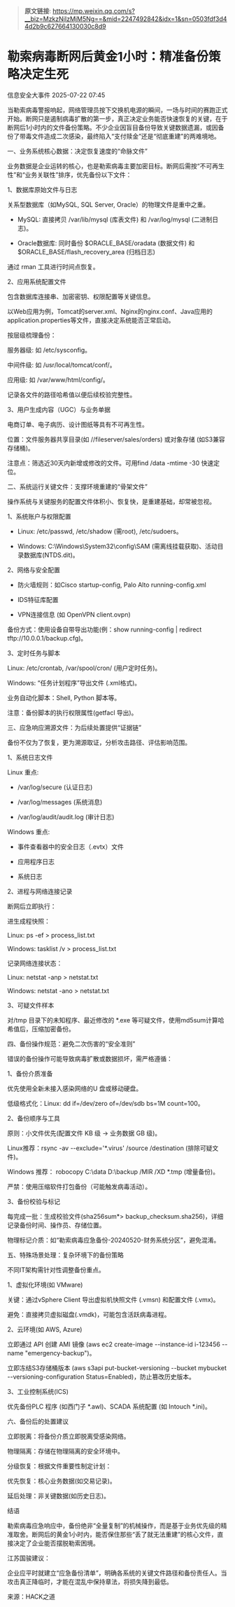 > **原文链接**: https://mp.weixin.qq.com/s?__biz=MzkzNjIzMjM5Ng==&mid=2247492842&idx=1&sn=0503fdf3d44d2b9c627664130030c8d9

#  勒索病毒断网后黄金1小时：精准备份策略决定生死  
 信息安全大事件   2025-07-22 07:45  
  
当勒索病毒警报响起，网络管理员按下交换机电源的瞬间，一场与时间的赛跑正式开始。断网只是遏制病毒扩散的第一步，真正决定业务能否快速恢复的关键，在于断网后1小时内的文件备份策略。不少企业因盲目备份导致关键数据遗漏，或因备份了带毒文件造成二次感染，最终陷入“支付赎金”还是“彻底重建”的两难境地。  
  
一、业务系统核心数据：决定恢复速度的“命脉文件”  
  
业务数据是企业运转的核心，也是勒索病毒主要加密目标。断网后需按“不可再生性”和“业务关联性”排序，优先备份以下文件：  
  
1、数据库原始文件与日志  
  
关系型数据库（如MySQL, SQL Server, Oracle）的物理文件是重中之重。  
- MySQL: 直接拷贝 /var/lib/mysql (库表文件) 和 /var/log/mysql (二进制日志)。  
  
- Oracle数据库: 同时备份 $ORACLE_BASE/oradata (数据文件) 和 $ORACLE_BASE/flash_recovery_area (归档日志)  
  
通过 rman 工具进行时间点恢复。  
  
2、应用系统配置文件  
  
包含数据库连接串、加密密钥、权限配置等关键信息。  
  
以Web应用为例，Tomcat的server.xml、Nginx的nginx.conf、Java应用的application.properties等文件，直接决定系统能否正常启动。  
  
按层级梳理备份：  
  
服务器级: 如 /etc/sysconfig。  
  
中间件级: 如 /usr/local/tomcat/conf/。  
  
应用级: 如 /var/www/html/config/。  
  
记录各文件的路径哈希值以便后续校验完整性。  
  
3、用户生成内容（UGC）与业务单据  
  
电商订单、电子病历、设计图纸等具有不可再生性。  
  
位置：文件服务器共享目录(如 //fileserver/sales/orders) 或对象存储 (如S3兼容存储桶)。  
  
注意点：筛选近30天内新增或修改的文件。可用find /data -mtime -30 快速定位。  
  
二、系统运行关键文件：支撑环境重建的“骨架文件”  
  
操作系统与关键服务的配置文件体积小、恢复快，是重建基础，却常被忽视。  
  
1、系统账户与权限配置  
- Linux: /etc/passwd, /etc/shadow (需root), /etc/sudoers。  
  
- Windows: C:\Windows\System32\config\SAM (需离线挂载获取)、活动目录数据库(NTDS.dit)。  
  
2、网络与安全配置  
- 防火墙规则：如Cisco startup-config, Palo Alto running-config.xml  
  
- IDS特征库配置  
  
- VPN连接信息 (如 OpenVPN client.ovpn)  
  
备份方式：使用设备自带导出功能(例：show running-config | redirect tftp://10.0.0.1/backup.cfg)。  
  
3、定时任务与脚本  
  
Linux: /etc/crontab, /var/spool/cron/ (用户定时任务)。  
  
Windows: “任务计划程序”导出文件 (.xml格式)。  
  
业务自动化脚本：Shell, Python 脚本等。  
  
注意：备份脚本的执行权限属性(getfacl 导出)。  
  
三、应急响应溯源文件：为后续处置提供“证据链”  
  
备份不仅为了恢复，更为溯源取证，分析攻击路径、评估影响范围。  
  
1、系统日志文件  
  
Linux 重点:  
- /var/log/secure (认证日志)  
  
- /var/log/messages (系统消息)  
  
- /var/log/audit/audit.log (审计日志)  
  
Windows 重点:   
- 事件查看器中的安全日志（.evtx）文件  
  
- 应用程序日志  
  
- 系统日志  
  
2、进程与网络连接记录  
  
断网后立即执行：  
  
进生成程快照：  
  
Linux: ps -ef > process_list.txt  
  
Windows: tasklist /v > process_list.txt  
  
记录网络连接状态：  
  
Linux: netstat -anp > netstat.txt  
  
Windows: netstat -ano > netstat.txt  
  
3、可疑文件样本  
  
对/tmp 目录下的未知程序、最近修改的 *.exe 等可疑文件，使用md5sum计算哈希值后，压缩加密备份。  
  
  
  
四、备份操作规范：避免二次伤害的“安全准则”  
  
错误的备份操作可能导致病毒扩散或数据损坏，需严格遵循：  
  
1、备份介质准备  
  
优先使用全新未接入感染网络的U 盘或移动硬盘。  
  
低级格式化：Linux: dd if=/dev/zero of=/dev/sdb bs=1M count=100。  
  
2、备份顺序与工具  
  
原则：小文件优先(配置文件 KB 级 -> 业务数据 GB 级)。  
  
Linux推荐：rsync -av --exclude='*.virus' /source /destination (排除可疑文件)。  
  
Windows 推荐： robocopy C:\data D:\backup /MIR /XD *.tmp (增量备份)。  
  
严禁：使用压缩软件打包备份（可能触发病毒活动）。  
  
3、备份校验与标记  
  
每完成一批：生成校验文件(sha256sum*> backup_checksum.sha256)，详细记录备份时间、操作员、存储位置。  
  
物理标记介质：如“勒索病毒应急备份-20240520-财务系统分区”，避免混淆。  
  
五、特殊场景处理：复杂环境下的备份策略  
  
不同IT架构需针对性调整备份重点。  
  
1、虚拟化环境(如 VMware)  
  
关键：通过vSphere Client 导出虚拟机快照文件 (.vmsn) 和配置文件 (.vmx)。  
  
避免：直接拷贝虚拟磁盘(.vmdk)，可能包含活跃病毒进程。  
  
2、云环境(如 AWS, Azure)  
  
立即通过 API 创建 AMI 镜像 (aws ec2 create-image --instance-id i-123456 --name "emergency-backup")。  
  
立即冻结S3存储桶版本 (aws s3api put-bucket-versioning --bucket mybucket --versioning-configuration Status=Enabled)，防止篡改历史版本。  
  
3、工业控制系统(ICS)  
  
优先备份PLC 程序 (如西门子 *.awl)、SCADA 系统配置 (如 Intouch *.ini)。  
  
六、备份后的处置建议  
  
立即脱离：将备份介质立即脱离受感染网络。  
  
物理隔离：存储在物理隔离的安全环境中。  
  
分级恢复：根据文件重要性制定计划：  
  
优先恢复：核心业务数据(如交易记录)。  
  
延后处理：非关键数据(如历史日志)。  
  
结语  
  
勒索病毒应急响应中，备份绝非“全量复制”的机械操作，而是基于业务优先级的精准取舍。断网后的黄金1小时内，能否保住那些“丢了就无法重建”的核心文件，直接决定了企业能否摆脱勒索困境。  
  
江苏国骏建议：  
  
企业应平时就建立“应急备份清单”，明确各系统的关键文件路径和备份责任人。当攻击真正降临时，才能在混乱中保持章法，将损失降到最低。  
  
来源：HACK之道  
  
  
  
  
  
  
